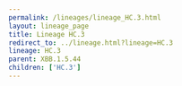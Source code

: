 ```yaml
---
permalink: /lineages/lineage_HC.3.html
layout: lineage_page
title: Lineage HC.3
redirect_to: ../lineage.html?lineage=HC.3
lineage: HC.3
parent: XBB.1.5.44
children: ['HC.3']
---
```

